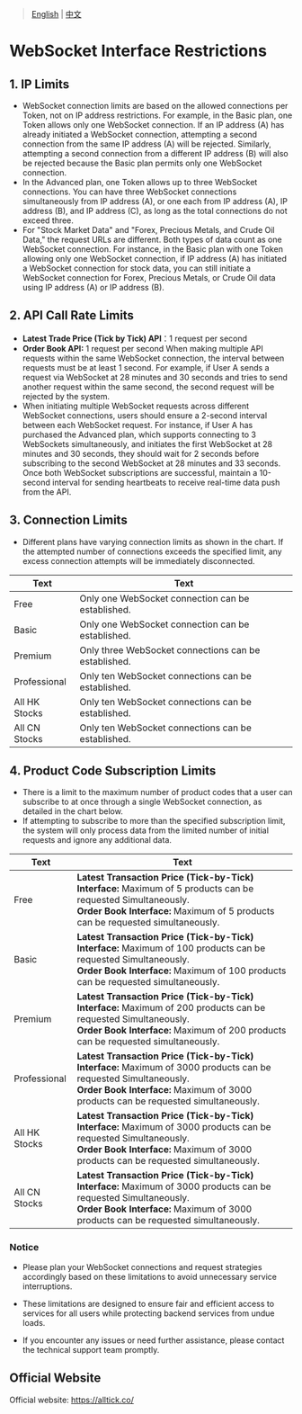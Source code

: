> [English](./interface_limitation.md) | [中文](./interface_limitation_cn.md)

# WebSocket Interface Restrictions

## **1.** IP Limits

- WebSocket connection limits are based on the allowed connections per Token, not on IP address restrictions. For example, in the Basic plan, one Token allows only one WebSocket connection. If an IP address (A) has already initiated a WebSocket connection, attempting a second connection from the same IP address (A) will be rejected. Similarly, attempting a second connection from a different IP address (B) will also be rejected because the Basic plan permits only one WebSocket connection.
- In the Advanced plan, one Token allows up to three WebSocket connections. You can have three WebSocket connections simultaneously from IP address (A), or one each from IP address (A), IP address (B), and IP address (C), as long as the total connections do not exceed three.
- For "Stock Market Data" and "Forex, Precious Metals, and Crude Oil Data," the request URLs are different. Both types of data count as one WebSocket connection. For instance, in the Basic plan with one Token allowing only one WebSocket connection, if IP address (A) has initiated a WebSocket connection for stock data, you can still initiate a WebSocket connection for Forex, Precious Metals, or Crude Oil data using IP address (A) or IP address (B).



## **2.** API Call Rate Limits

- **Latest Trade Price (Tick by Tick) API**：1 request per second
- **Order Book API:** 1 request per second When making multiple API requests within the same WebSocket connection, the interval between requests must be at least 1 second. For example, if User A sends a request via WebSocket at 28 minutes and 30 seconds and tries to send another request within the same second, the second request will be rejected by the system.
- When initiating multiple WebSocket requests across different WebSocket connections, users should ensure a 2-second interval between each WebSocket request. For instance, if User A has purchased the Advanced plan, which supports connecting to 3 WebSockets simultaneously, and initiates the first WebSocket at 28 minutes and 30 seconds, they should wait for 2 seconds before subscribing to the second WebSocket at 28 minutes and 33 seconds. Once both WebSocket subscriptions are successful, maintain a 10-second interval for sending heartbeats to receive real-time data push from the API.



## **3.** Connection Limits

- Different plans have varying connection limits as shown in the chart. If the attempted number of connections exceeds the specified limit, any excess connection attempts will be immediately disconnected.

| Text          | Text                                                 |
| ------------- | ---------------------------------------------------- |
| Free          | Only one WebSocket connection can be established.    |
| Basic         | Only one WebSocket connection can be established.    |
| Premium       | Only three WebSocket connections can be established. |
| Professional  | Only ten WebSocket connections can be established.   |
| All HK Stocks | Only ten WebSocket connections can be established.   |
| All CN Stocks | Only ten WebSocket connections can be established.   |



## **4.** Product Code Subscription Limits

- There is a limit to the maximum number of product codes that a user can subscribe to at once through a single WebSocket connection, as detailed in the chart below.
- If attempting to subscribe to more than the specified subscription limit, the system will only process data from the limited number of initial requests and ignore any additional data.

| Text          | Text                                                         |
| ------------- | ------------------------------------------------------------ |
| Free          | **Latest Transaction Price (Tick-by-Tick) Interface:** Maximum of 5 products can be requested Simultaneously.<br />  **Order Book Interface:** Maximum of 5 products can be requested simultaneously. |
| Basic         | **Latest Transaction Price (Tick-by-Tick) Interface:** Maximum of 100 products can be requested Simultaneously.<br />  **Order Book Interface:** Maximum of 100 products can be requested simultaneously. |
| Premium       | **Latest Transaction Price (Tick-by-Tick) Interface:** Maximum of 200 products can be requested Simultaneously.<br />  **Order Book Interface:** Maximum of 200 products can be requested simultaneously. |
| Professional  | **Latest Transaction Price (Tick-by-Tick) Interface:** Maximum of 3000 products can be requested Simultaneously.<br />  **Order Book Interface:** Maximum of 3000 products can be requested simultaneously. |
| All HK Stocks | **Latest Transaction Price (Tick-by-Tick) Interface:** Maximum of 3000 products can be requested Simultaneously.<br />  **Order Book Interface:** Maximum of 3000 products can be requested simultaneously. |
| All CN Stocks | **Latest Transaction Price (Tick-by-Tick) Interface:** Maximum of 3000 products can be requested Simultaneously.<br />  **Order Book Interface:** Maximum of 3000 products can be requested simultaneously. |


### Notice

- Please plan your WebSocket connections and request strategies accordingly based on these limitations to avoid unnecessary service interruptions.

- These limitations are designed to ensure fair and efficient access to services for all users while protecting backend services from undue loads.

- If you encounter any issues or need further assistance, please contact the technical support team promptly.

  

## Official Website

Official website: https://alltick.co/
